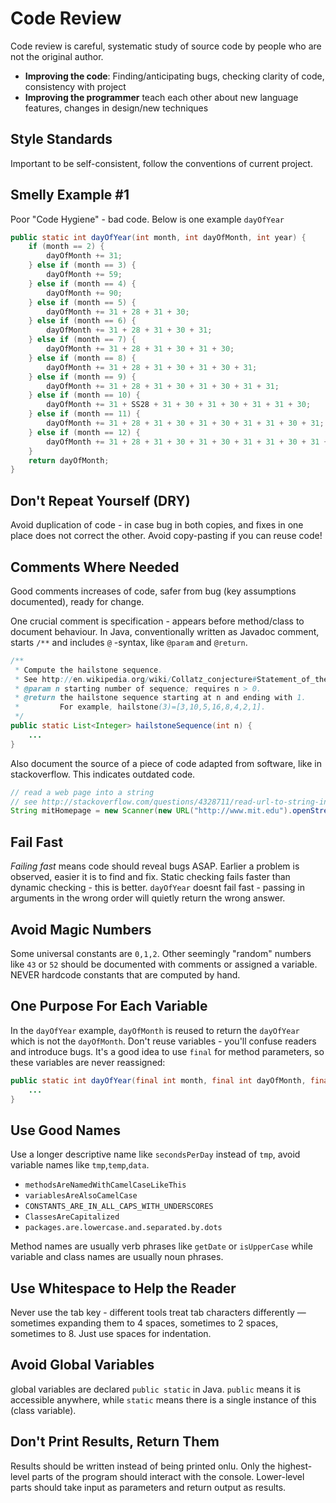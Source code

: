 # Code Review

Code review is careful, systematic study of source code by people who are not the original author.

- **Improving the code**: Finding/anticipating bugs, checking clarity of code, consistency with project
- **Improving the programmer** teach each other about new language features, changes in design/new techniques

## Style Standards

Important to be self-consistent, follow the conventions of current project.

## Smelly Example #1

Poor "Code Hygiene" - bad code. Below is one example `dayOfYear`

```java
public static int dayOfYear(int month, int dayOfMonth, int year) {
    if (month == 2) {
        dayOfMonth += 31;
    } else if (month == 3) {
        dayOfMonth += 59;
    } else if (month == 4) {
        dayOfMonth += 90;
    } else if (month == 5) {
        dayOfMonth += 31 + 28 + 31 + 30;
    } else if (month == 6) {
        dayOfMonth += 31 + 28 + 31 + 30 + 31;
    } else if (month == 7) {
        dayOfMonth += 31 + 28 + 31 + 30 + 31 + 30;
    } else if (month == 8) {
        dayOfMonth += 31 + 28 + 31 + 30 + 31 + 30 + 31;
    } else if (month == 9) {
        dayOfMonth += 31 + 28 + 31 + 30 + 31 + 30 + 31 + 31;
    } else if (month == 10) {
        dayOfMonth += 31 + SS28 + 31 + 30 + 31 + 30 + 31 + 31 + 30;
    } else if (month == 11) {
        dayOfMonth += 31 + 28 + 31 + 30 + 31 + 30 + 31 + 31 + 30 + 31;
    } else if (month == 12) {
        dayOfMonth += 31 + 28 + 31 + 30 + 31 + 30 + 31 + 31 + 30 + 31 + 31;
    }
    return dayOfMonth;
}
```

## Don't Repeat Yourself (DRY)

Avoid duplication of code - in case bug in both copies, and fixes in one place does not correct the other. Avoid copy-pasting if you can reuse code!

## Comments Where Needed

Good comments increases of code, safer from bug (key assumptions documented), ready for change.

One crucial comment is specification - appears before method/class to document behaviour. In Java, conventionally written as Javadoc comment, starts `/**` and includes `@` -syntax, like `@param` and `@return`.
```java
/**
 * Compute the hailstone sequence.
 * See http://en.wikipedia.org/wiki/Collatz_conjecture#Statement_of_the_problem
 * @param n starting number of sequence; requires n > 0.
 * @return the hailstone sequence starting at n and ending with 1.
 *         For example, hailstone(3)=[3,10,5,16,8,4,2,1].
 */
public static List<Integer> hailstoneSequence(int n) {
    ...
}
```

Also document the source of a piece of code adapted from software, like in stackoverflow. This indicates outdated code.

```java
// read a web page into a string
// see http://stackoverflow.com/questions/4328711/read-url-to-string-in-few-lines-of-java-code
String mitHomepage = new Scanner(new URL("http://www.mit.edu").openStream(), "UTF-8").useDelimiter("\\A").next();
```

## Fail Fast

*Failing fast* means code should reveal bugs ASAP. Earlier a problem is observed, easier it is to find and fix. Static checking fails faster than dynamic checking - this is better. `dayOfYear` doesnt fail fast - passing in arguments in the wrong order will quietly return the wrong answer.

## Avoid Magic Numbers

Some universal constants are `0,1,2`. Other seemingly "random" numbers like `43` or `52` should be documented with comments or assigned a variable. NEVER hardcode constants that are computed by hand.

## One Purpose For Each Variable

In the `dayOfYear` example, `dayOfMonth` is reused to return the `dayOfYear` which is not the `dayOfMonth`. Don't reuse variables - you'll confuse readers and introduce bugs. It's a good idea to use `final` for method parameters, so these variables are never reassigned:

```java
public static int dayOfYear(final int month, final int dayOfMonth, final int year) {
    ...
}
```

## Use Good Names

Use a longer descriptive name like `secondsPerDay` instead of `tmp`, avoid variable names like `tmp`,`temp`,`data`.

- `methodsAreNamedWithCamelCaseLikeThis`
- `variablesAreAlsoCamelCase`
- `CONSTANTS_ARE_IN_ALL_CAPS_WITH_UNDERSCORES`
- `ClassesAreCapitalized`
- `packages.are.lowercase.and.separated.by.dots`

Method names are usually verb phrases like `getDate` or `isUpperCase` while variable and class names are usually noun phrases.

## Use Whitespace to Help the Reader

Never use the tab key - different tools treat tab characters differently — sometimes expanding them to 4 spaces, sometimes to 2 spaces, sometimes to 8. Just use spaces for indentation.

## Avoid Global Variables

global variables are declared `public static` in Java. `public` means it is accessible anywhere, while `static` means there is a single instance of this (class variable).

## Don't Print Results, Return Them

Results should be written instead of being printed onlu. Only the highest-level parts of the program should interact with the console. Lower-level parts should take input as parameters and return output as results.

